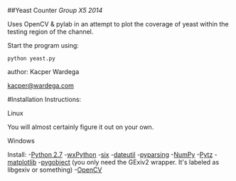 ##Yeast Counter *Group X5 2014*

Uses OpenCV & pylab in an attempt to plot the coverage of yeast
within the testing region of the channel.

Start the program using:
```
python yeast.py
```

author:
Kacper Wardega

kacper@wardega.com

#Installation Instructions:

Linux

You will almost certainly figure it out on your own.

Windows

Install:
	-[Python 2.7](https://www.python.org/download/releases/2.7.6)
	-[wxPython](http://www.lfd.uci.edu/~gohlke/pythonlibs/#wxpython)
 	-[six](http://www.lfd.uci.edu/~gohlke/pythonlibs/#six)
 	-[dateutil](http://www.lfd.uci.edu/~gohlke/pythonlibs/#python-dateutil)
 	-[pyparsing](http://www.lfd.uci.edu/~gohlke/pythonlibs/#pyparsing)
 	-[NumPy](http://www.lfd.uci.edu/~gohlke/pythonlibs/#numpy)
 	-[Pytz](http://www.lfd.uci.edu/~gohlke/pythonlibs/#pytz)
 	-[matplotlib](http://www.lfd.uci.edu/~gohlke/pythonlibs/#matplotlib)
 	-[pygobject](http://sourceforge.net/projects/pygobjectwin32/files/?source=navbar) (you only need the GExiv2 wrapper.  It's labeled as libgexiv or something)
 	-[OpenCV](http://www.lfd.uci.edu/~gohlke/pythonlibs/#opencv)
